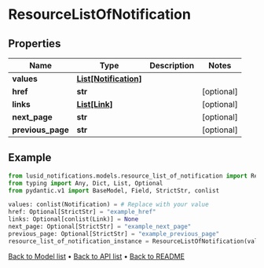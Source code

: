 # ResourceListOfNotification

## Properties
Name | Type | Description | Notes
------------ | ------------- | ------------- | -------------
**values** | [**List[Notification]**](Notification.md) |  | 
**href** | **str** |  | [optional] 
**links** | [**List[Link]**](Link.md) |  | [optional] 
**next_page** | **str** |  | [optional] 
**previous_page** | **str** |  | [optional] 
## Example

```python
from lusid_notifications.models.resource_list_of_notification import ResourceListOfNotification
from typing import Any, Dict, List, Optional
from pydantic.v1 import BaseModel, Field, StrictStr, conlist

values: conlist(Notification) = # Replace with your value
href: Optional[StrictStr] = "example_href"
links: Optional[conlist(Link)] = None
next_page: Optional[StrictStr] = "example_next_page"
previous_page: Optional[StrictStr] = "example_previous_page"
resource_list_of_notification_instance = ResourceListOfNotification(values=values, href=href, links=links, next_page=next_page, previous_page=previous_page)

```

[Back to Model list](../README.md#documentation-for-models) &#8226; [Back to API list](../README.md#documentation-for-api-endpoints) &#8226; [Back to README](../README.md)

